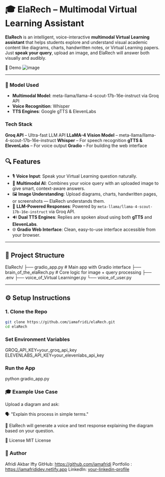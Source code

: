 # 🎓 ElaRech – Multimodal Virtual Learning Assistant

**ElaRech** is an intelligent, voice-interactive **multimodal Virtual Learning assistant** that helps students explore and understand visual academic content like diagrams, charts, handwritten notes, or Virtual Learning papers. Just **speak your query**, upload an image, and ElaRech will answer both visually and audibly.

📸 Demo
![image](https://github.com/user-attachments/assets/83461316-c96e-4310-9442-f56b7fd2f516)


---


### 🧠 Model Used
- **Multimodal Model**: meta-llama/llama-4-scout-17b-16e-instruct via Groq API
- **Voice Recognition**: Whisper
- **TTS Engines**: Google gTTS & ElevenLabs

### Tech Stack
 **Groq API** – Ultra-fast LLM API
 **LLaMA-4 Vision Model** – meta-llama/llama-4-scout-17b-16e-instruct
 **Whisper** – For speech recognition
 **gTTS & ElevenLabs** – For voice output
 **Gradio** – For building the web interface

## 🔍 Features

- 🎙️ **Voice Input**: Speak your Virtual Learning question naturally.
- 🧠 **Multimodal AI**: Combines your voice query with an uploaded image to give smart, context-aware answers.
- 🖼️ **Image Understanding**: Upload diagrams, charts, handwritten pages, or screenshots — ElaRech understands them.
- 💬 **LLM-Powered Responses**: Powered by `meta-llama/llama-4-scout-17b-16e-instruct` via Groq API.
- 🔊 **Dual TTS Engines**: Replies are spoken aloud using both **gTTS** and **ElevenLabs**.
- 🌐 **Gradio Web Interface**: Clean, easy-to-use interface accessible from your browser.

---

## 📁 Project Structure
ElaRech/
├── gradio_app.py # Main app with Gradio interface 
├── brain_of_the_elaRech.py # Core logic for image + query processing 
├── .env 
├── voice_of_Virtual Learninger.py 
└── voice_of_user.py 


---

## ⚙️ Setup Instructions

### 1. Clone the Repo
```bash
git clone https://github.com/iamafridi/elaRech.git
cd elaRech
```

### Set Environment Variables
GROQ_API_KEY=your_groq_api_key
ELEVENLABS_API_KEY=your_elevenlabs_api_key

### Run the App
python gradio_app.py

### 🎓 Example Use Case
Upload a diagram and ask:

🗣️ "Explain this process in simple terms."

📢 ElaRech will generate a voice and text response explaining the diagram based on your question.

📜 License
MIT License


### 👤 Author
Afridi Akbar Ifty 
GitHub: https://github.com/iamafridi 
Portfolio : https://iamafrididev.netlify.app 
LinkedIn: [your-linkedin-profile](https://www.linkedin.com/in/iamafridi/) 



